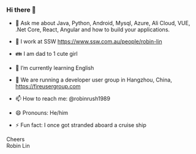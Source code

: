 ### Hi there 👋

* 💬 Ask me about Java, Python, Android, Mysql, Azure, Ali Cloud, VUE, .Net Core, React, Angular and how to build your applications.
* 🔭 I work at SSW https://www.ssw.com.au/people/robin-lin 
* 👪 I am dad to 1 cute girl 
 
* 🌱 I’m currently learning English 
* 👯 We are running a developer user group in Hangzhou, China, https://fireusergroup.com
* 📫 How to reach me: @robinrush1989  
* 😄 Pronouns: He/him  
* ⚡ Fun fact: I once got stranded aboard a cruise ship

Cheers  
Robin Lin  

<!--
**RobinRush/robinrush** is a ✨ _special_ ✨ repository because its `README.md` (this file) appears on your GitHub profile.

Here are some ideas to get you started:

- 🔭 I’m currently working on ...
- 🌱 I’m currently learning ...
- 👯 I’m looking to collaborate on ...
- 🤔 I’m looking for help with ...
- 💬 Ask me about ...
- 📫 How to reach me: ...
- 😄 Pronouns: ...
- ⚡ Fun fact: ...
-->

